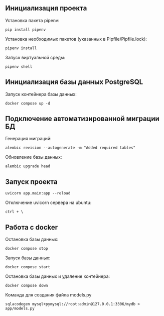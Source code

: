 ## Инициализация проекта

Установка пакета pipenv:

```pip install pipenv```

Установка необходимых пакетов (указанных в Pipfile/Pipfile.lock):

```pipenv install```

Запуск виртуальной среды:

```pipenv shell```

## Инициализация базы данных PostgreSQL
Запуск контейнера базы данных:

```docker compose up -d```

<!-- Подключение к базе данных и настройка:

```docker compose exec db psql fitnessclub3tons --username root --password```

> **Password:** ```root```

> **fitnessclub3tons=#** ```CREATE EXTENSION IF NOT EXISTS "uuid-ossp";```

> **CREATE EXTENSION**

> **fitnessclub3tons=#** ```exit``` -->


## Подключение автоматизированной миграции БД

Генерация миграций:

```alembic revision --autogenerate -m "Added required tables"```

Обновление базы данных:

```alembic upgrade head```


## Запуск проекта

```uvicorn app.main:app --reload```


Отключение uvicorn сервера на ubuntu:

```ctrl + \```

## Работа с docker

Остановка базы данных:

```docker compose stop```

Запуск базы данных:

```docker compose start```

Остановка базы данных и удаление контейнера:

``docker compose down``


Команда для создания файла models.py

```sqlacodegen mysql+pymysql://root:admin@127.0.0.1:3306/mydb > app/models.py```